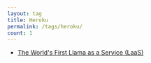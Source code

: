 ```yaml
---
layout: tag
title: Heroku
permalink: /tags/heroku/
count: 1
---
```


- [The World's First Llama as a Service (LaaS)](https://spencerlepine.github.io/blog/the-worlds-first-llama-as-a-service)
